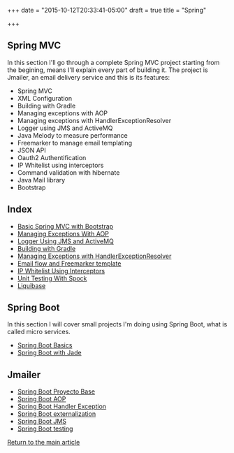 +++
date = "2015-10-12T20:33:41-05:00"
draft = true
title = "Spring"

+++

## Spring MVC

In this section I'll go through a complete Spring MVC project starting from the begining, means I'll explain every part of building it. The project is Jmailer, an email delivery service and this is its features:

* Spring MVC
* XML Configuration
* Building with Gradle
* Managing exceptions with AOP
* Managing exceptions with HandlerExceptionResolver
* Logger using JMS and ActiveMQ
* Java Melody to measure performance
* Freemarker to manage email templating
* JSON API
* Oauth2 Authentification
* IP Whitelist using interceptors
* Command validation with hibernate
* Java Mail library
* Bootstrap

## Index

* [Basic Spring MVC with Bootstrap](/techtalk/spring_mvc)
* [Managing Exceptions With AOP](/techtalk/spring_aop)
* [Logger Using JMS and ActiveMQ](/techtalk/spring_jms_logger)
* [Building with Gradle](/techtalk/spring_gradle)
* [Managing Exceptions with HandlerExceptionResolver](/techtalk/spring_handler_exception_resolver)
* [Email flow and Freemarker template](/techtalk/spring_freemarker)
* [IP Whitelist Using Interceptors](/techtalk/spring_interceptor)
* [Unit Testing With Spock](/techtalk/spring_unit_testing_spock)
* [Liquibase](/techtalk/spring_liquibase)

## Spring Boot

In this section I will cover small projects I'm doing using Spring Boot, what is called micro services.

* [Spring Boot Basics](/techtalk/spring_boot)
* [Spring Boot with Jade](/techtalk/spring_boot_jade)

## Jmailer

* [Spring Boot Proyecto Base](/techtalk/spring_boot_jmailer)
* [Spring Boot AOP](/techtalk/spring_boot_aop)
* [Spring Boot Handler Exception](/techtalk/spring_boot_handler_exception)
* [Spring Boot externalization](/techtalk/spring_boot_externalization)
* [Spring Boot JMS](/techtalk/spring_boot_freemarker)
* [Spring Boot testing](/techtalk/spring_boot_testing)

[Return to the main article](/techtalk/techtalks)
